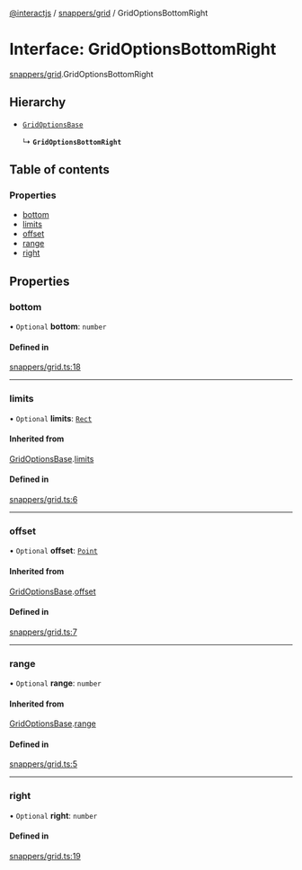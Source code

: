 [@interactjs](../README.md) / [snappers/grid](../modules/snappers_grid.md) / GridOptionsBottomRight

# Interface: GridOptionsBottomRight

[snappers/grid](../modules/snappers_grid.md).GridOptionsBottomRight

## Hierarchy

- [`GridOptionsBase`](snappers_grid.GridOptionsBase.md)

  ↳ **`GridOptionsBottomRight`**

## Table of contents

### Properties

- [bottom](snappers_grid.GridOptionsBottomRight.md#bottom)
- [limits](snappers_grid.GridOptionsBottomRight.md#limits)
- [offset](snappers_grid.GridOptionsBottomRight.md#offset)
- [range](snappers_grid.GridOptionsBottomRight.md#range)
- [right](snappers_grid.GridOptionsBottomRight.md#right)

## Properties

### bottom

• `Optional` **bottom**: `number`

#### Defined in

[snappers/grid.ts:18](https://github.com/Mu-L/interact.js/blob/d3d47461/packages/@interactjs/snappers/grid.ts#L18)

___

### limits

• `Optional` **limits**: [`Rect`](core_types.Rect.md)

#### Inherited from

[GridOptionsBase](snappers_grid.GridOptionsBase.md).[limits](snappers_grid.GridOptionsBase.md#limits)

#### Defined in

[snappers/grid.ts:6](https://github.com/Mu-L/interact.js/blob/d3d47461/packages/@interactjs/snappers/grid.ts#L6)

___

### offset

• `Optional` **offset**: [`Point`](core_types.Point.md)

#### Inherited from

[GridOptionsBase](snappers_grid.GridOptionsBase.md).[offset](snappers_grid.GridOptionsBase.md#offset)

#### Defined in

[snappers/grid.ts:7](https://github.com/Mu-L/interact.js/blob/d3d47461/packages/@interactjs/snappers/grid.ts#L7)

___

### range

• `Optional` **range**: `number`

#### Inherited from

[GridOptionsBase](snappers_grid.GridOptionsBase.md).[range](snappers_grid.GridOptionsBase.md#range)

#### Defined in

[snappers/grid.ts:5](https://github.com/Mu-L/interact.js/blob/d3d47461/packages/@interactjs/snappers/grid.ts#L5)

___

### right

• `Optional` **right**: `number`

#### Defined in

[snappers/grid.ts:19](https://github.com/Mu-L/interact.js/blob/d3d47461/packages/@interactjs/snappers/grid.ts#L19)
